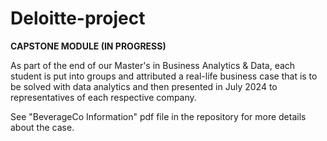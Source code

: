 # Deloitte-project

**CAPSTONE MODULE (IN PROGRESS)**

As part of the end of our Master's in Business Analytics & Data, each student is put into groups and attributed a real-life business case that is to be solved with data analytics and then presented in July 2024 to representatives of each respective company.

See "BeverageCo Information" pdf file in the repository for more details about the case. 
